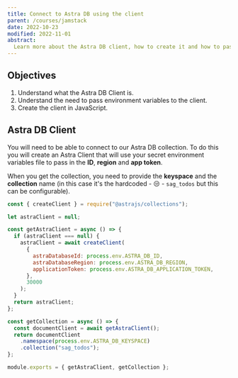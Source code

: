 ```yaml
---
title: Connect to Astra DB using the client
parent: /courses/jamstack
date: 2022-10-23
modified: 2022-11-01
abstract:
  Learn more about the Astra DB client, how to create it and how to pass environment variables to it.
---
```


## Objectives

1. Understand what the Astra DB Client is.
1. Understand the need to pass environment variables to the client.
1. Create the client in JavaScript.

## Astra DB Client

You will need to be able to connect to our Astra DB collection.
To do this you will create an Astra Client that will use your
secret environment variables file to pass in the **ID**, **region** and **app token**.

When you get the collection, you need to provide the **keyspace** and the **collection**
name (in this case it's the hardcoded - :unamused: - `sag_todos` but this can be configurable).

```js:title=./netlify/functions/astraClient.js
const { createClient } = require("@astrajs/collections");

let astraClient = null;

const getAstraClient = async () => {
  if (astraClient === null) {
    astraClient = await createClient(
      {
        astraDatabaseId: process.env.ASTRA_DB_ID,
        astraDatabaseRegion: process.env.ASTRA_DB_REGION,
        applicationToken: process.env.ASTRA_DB_APPLICATION_TOKEN,
      },
      30000
    );
  }
  return astraClient;
};

const getCollection = async () => {
  const documentClient = await getAstraClient();
  return documentClient
    .namespace(process.env.ASTRA_DB_KEYSPACE)
    .collection("sag_todos");
};

module.exports = { getAstraClient, getCollection };
```
